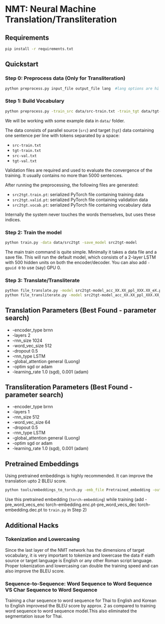 # NMT: Neural Machine Translation/Transliteration

## Requirements

```bash
pip install -r requirements.txt
```

## Quickstart

### Step 0: Preprocess data (Only for Transliteration)

```bash
python preprocess.py input_file output_file lang  #lang options are hi (Hindi), en (English), ko (Korean) and th (Thai).
```

### Step 1: Build Vocabulary

```bash
python preprocess.py -train_src data/src-train.txt -train_tgt data/tgt-train.txt -valid_src data/src-val.txt -valid_tgt data/tgt-val.txt -save_data data/dsrc2tgt
```

We will be working with some example data in `data/` folder.

The data consists of parallel source (`src`) and target (`tgt`) data containing one sentence per line with tokens separated by a space:

* `src-train.txt`
* `tgt-train.txt`
* `src-val.txt`
* `tgt-val.txt`

Validation files are required and used to evaluate the convergence of the training. It usually contains no more than 5000 sentences.


After running the preprocessing, the following files are generated:

* `src2tgt.train.pt`: serialized PyTorch file containing training data
* `src2tgt.valid.pt`: serialized PyTorch file containing validation data
* `src2tgt.vocab.pt`: serialized PyTorch file containing vocabulary data


Internally the system never touches the words themselves, but uses these indices.

### Step 2: Train the model

```bash
python train.py -data data/src2tgt -save_model src2tgt-model
```

The main train command is quite simple. Minimally it takes a data file
and a save file.  This will run the default model, which consists of a
2-layer LSTM with 500 hidden units on both the encoder/decoder. You
can also add `-gpuid 0` to use (say) GPU 0.

### Step 3: Translate/Transliterate

```bash
python file_translate.py -model src2tgt-model_acc_XX.XX_ppl_XXX.XX_eX.pt -src data/src-test.txt -output pred.txt
python file_transliterate.py -model src2tgt-model_acc_XX.XX_ppl_XXX.XX_eX.pt -src data/src-test.txt -output pred.txt
```

## Translation Parameters (Best Found - parameter search)

* -encoder_type brnn
* -layers 2
* -rnn_size 1024
* -word_vec_size 512
* -dropout 0.5
* -rnn_type LSTM
* -global_attention general (Luong)
* -optim sgd or adam
* -learning_rate 1.0 (sgd), 0.001 (adam)

## Transliteration Parameters (Best Found - parameter search)

* -encoder_type brnn
* -layers 1
* -rnn_size 512
* -word_vec_size 64
* -dropout 0.5
* -rnn_type LSTM
* -global_attention general (Luong)
* -optim sgd or adam
* -learning_rate 1.0 (sgd), 0.001 (adam)

## Pretrained Embeddings

Using pretrained embeddings is highly recommended. It can improve the translation upto 2 BLEU score.

```bash
python tools/embeddings_to_torch.py -emb_file Pretrained_embedding -output_file torch-embedding  -type word2vec -dict_file path/to/vocab/file (from Step 1)
```
Use this pretrained embedding (`torch-embedding`) while training (add -pre_word_vecs_enc torch-embedding.enc.pt-pre_word_vecs_dec torch-embedding.dec.pt to `train.py` in Step 2)

## Additional Hacks

### Tokenization and Lowercasing

Since the last layer of the NMT network has the dimensions of target vocabulary, it is very important to tokenize and lowercase the data if eiath source or target language is English or any other Roman script language. Proper tokenization and lowercasing can double the training speed and can also improve the BLEU score.

### Sequence-to-Sequence: Word Sequence to Word Sequence VS Char Sequence to Word Sequence

Training a char sequence to word sequence for Thai to English and Korean to English improvesd the BLEU score by approx. 2 as compared to training word sequence to word sequence model.This also eliminated the segmentation issue for Thai.
